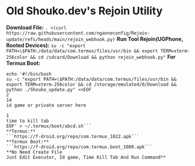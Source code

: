# **Old Shouko.dev's Rejoin Utility**
**Download File:**
`. <(curl https://raw.githubusercontent.com/nganneconfig/Rejoin-update/refs/heads/main/rejoin_webhook.py)`
**Run Tool Rejoin(UGPhone, Rooted Devices):**
`su -c "export PATH=\$PATH:/data/data/com.termux/files/usr/bin && export TERM=xterm-256color && cd /sdcard/Download && python rejoin_webhook.py"`
**For Termux Boot:**
```mkdir -p ~/.termux/boot
echo '#!/bin/bash
su -c "export PATH=\$PATH:/data/data/com.termux/files/usr/bin && export TERM=xterm-256color && cd /storage/emulated/0/Download && python ./Shouko_update.py" <<EOF
2
14
id game or private server here

1
time to kill tab
EOF' > ~/.termux/boot/abcd.sh```
**Termux:**
```https://f-droid.org/repo/com.termux_1022.apk```
**Termux Boot:**
```https://f-droid.org/repo/com.termux.boot_1000.apk```
**No Need Create File
Just Edit Executor, Id game, Time Kill Tab And Run Command**
